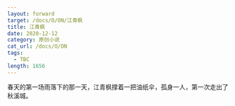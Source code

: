 ```yaml
---
layout: forward
target: /docs/O/ON/江青枫
title: 江青枫
date: 2020-12-12
category: 原创小说
cat_url: /docs/O/ON
tags: 
  - TBC
length: 1656
---
```


春天的第一场雨落下的那一天，江青枫撑着一把油纸伞，孤身一人，第一次走出了秋溪城。
